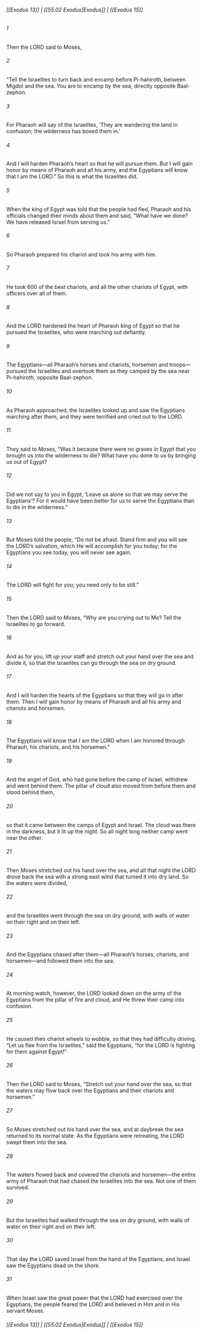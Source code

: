 
###### [[Exodus 13]] | [[55.02 Exodus|Exodus]] | [[Exodus 15]]

###### 1
Then the LORD said to Moses,
###### 2
“Tell the Israelites to turn back and encamp before Pi-hahiroth, between Migdol and the sea. You are to encamp by the sea, directly opposite Baal-zephon.
###### 3
For Pharaoh will say of the Israelites, ‘They are wandering the land in confusion; the wilderness has boxed them in.’
###### 4
And I will harden Pharaoh’s heart so that he will pursue them. But I will gain honor by means of Pharaoh and all his army, and the Egyptians will know that I am the LORD.” So this is what the Israelites did.
###### 5
When the king of Egypt was told that the people had fled, Pharaoh and his officials changed their minds about them and said, “What have we done? We have released Israel from serving us.”
###### 6
So Pharaoh prepared his chariot and took his army with him.
###### 7
He took 600 of the best chariots, and all the other chariots of Egypt, with officers over all of them.
###### 8
And the LORD hardened the heart of Pharaoh king of Egypt so that he pursued the Israelites, who were marching out defiantly.
###### 9
The Egyptians—all Pharaoh’s horses and chariots, horsemen and troops—pursued the Israelites and overtook them as they camped by the sea near Pi-hahiroth, opposite Baal-zephon.
###### 10
As Pharaoh approached, the Israelites looked up and saw the Egyptians marching after them, and they were terrified and cried out to the LORD.
###### 11
They said to Moses, “Was it because there were no graves in Egypt that you brought us into the wilderness to die? What have you done to us by bringing us out of Egypt?
###### 12
Did we not say to you in Egypt, ‘Leave us alone so that we may serve the Egyptians’? For it would have been better for us to serve the Egyptians than to die in the wilderness.”
###### 13
But Moses told the people, “Do not be afraid. Stand firm and you will see the LORD’s salvation, which He will accomplish for you today; for the Egyptians you see today, you will never see again.
###### 14
The LORD will fight for you; you need only to be still.”
###### 15
Then the LORD said to Moses, “Why are you crying out to Me? Tell the Israelites to go forward.
###### 16
And as for you, lift up your staff and stretch out your hand over the sea and divide it, so that the Israelites can go through the sea on dry ground.
###### 17
And I will harden the hearts of the Egyptians so that they will go in after them. Then I will gain honor by means of Pharaoh and all his army and chariots and horsemen.
###### 18
The Egyptians will know that I am the LORD when I am honored through Pharaoh, his chariots, and his horsemen.”
###### 19
And the angel of God, who had gone before the camp of Israel, withdrew and went behind them. The pillar of cloud also moved from before them and stood behind them,
###### 20
so that it came between the camps of Egypt and Israel. The cloud was there in the darkness, but it lit up the night. So all night long neither camp went near the other.
###### 21
Then Moses stretched out his hand over the sea, and all that night the LORD drove back the sea with a strong east wind that turned it into dry land. So the waters were divided,
###### 22
and the Israelites went through the sea on dry ground, with walls of water on their right and on their left.
###### 23
And the Egyptians chased after them—all Pharaoh’s horses, chariots, and horsemen—and followed them into the sea.
###### 24
At morning watch, however, the LORD looked down on the army of the Egyptians from the pillar of fire and cloud, and He threw their camp into confusion.
###### 25
He caused their chariot wheels to wobble, so that they had difficulty driving. “Let us flee from the Israelites,” said the Egyptians, “for the LORD is fighting for them against Egypt!”
###### 26
Then the LORD said to Moses, “Stretch out your hand over the sea, so that the waters may flow back over the Egyptians and their chariots and horsemen.”
###### 27
So Moses stretched out his hand over the sea, and at daybreak the sea returned to its normal state. As the Egyptians were retreating, the LORD swept them into the sea.
###### 28
The waters flowed back and covered the chariots and horsemen—the entire army of Pharaoh that had chased the Israelites into the sea. Not one of them survived.
###### 29
But the Israelites had walked through the sea on dry ground, with walls of water on their right and on their left.
###### 30
That day the LORD saved Israel from the hand of the Egyptians, and Israel saw the Egyptians dead on the shore.
###### 31
When Israel saw the great power that the LORD had exercised over the Egyptians, the people feared the LORD and believed in Him and in His servant Moses.

###### [[Exodus 13]] | [[55.02 Exodus|Exodus]] | [[Exodus 15]]
